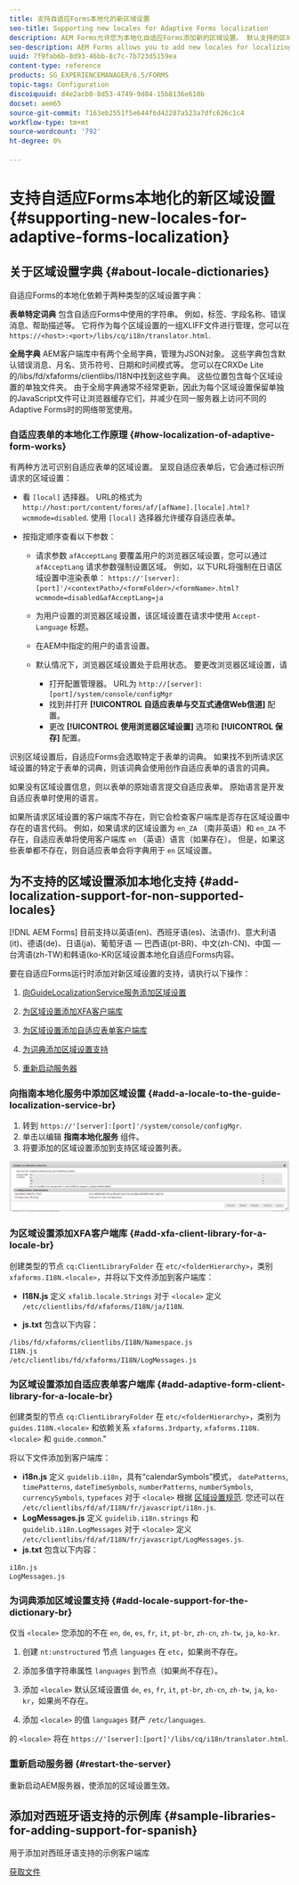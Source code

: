 ```yaml
---
title: 支持自适应Forms本地化的新区域设置
seo-title: Supporting new locales for Adaptive Forms localization
description: AEM Forms允许您为本地化自适应Forms添加新的区域设置。 默认支持的区域设置为英语、法语、德语和日语。
seo-description: AEM Forms allows you to add new locales for localizing Adaptive Forms. The supported locales by default are English, French, German, and Japanese.
uuid: 7f9fab6b-8d93-46bb-8c7c-7b723d5159ea
content-type: reference
products: SG_EXPERIENCEMANAGER/6.5/FORMS
topic-tags: Configuration
discoiquuid: d4e2acb0-8d53-4749-9d84-15b8136e610b
docset: aem65
source-git-commit: 7163eb2551f5e644f6d42287a523a7dfc626c1c4
workflow-type: tm+mt
source-wordcount: '792'
ht-degree: 0%

---
```



# 支持自适应Forms本地化的新区域设置{#supporting-new-locales-for-adaptive-forms-localization}

## 关于区域设置字典 {#about-locale-dictionaries}

自适应Forms的本地化依赖于两种类型的区域设置字典：

**表单特定词典** 包含自适应Forms中使用的字符串。 例如，标签、字段名称、错误消息、帮助描述等。 它将作为每个区域设置的一组XLIFF文件进行管理，您可以在 `https://<host>:<port>/libs/cq/i18n/translator.html`.

**全局字典** AEM客户端库中有两个全局字典，管理为JSON对象。 这些字典包含默认错误消息、月名、货币符号、日期和时间模式等。 您可以在CRXDe Lite的/libs/fd/xfaforms/clientlibs/I18N中找到这些字典。 这些位置包含每个区域设置的单独文件夹。 由于全局字典通常不经常更新，因此为每个区域设置保留单独的JavaScript文件可让浏览器缓存它们，并减少在同一服务器上访问不同的Adaptive Forms时的网络带宽使用。

### 自适应表单的本地化工作原理 {#how-localization-of-adaptive-form-works}

有两种方法可识别自适应表单的区域设置。 呈现自适应表单后，它会通过标识所请求的区域设置：

* 看 `[local]` 选择器。 URL的格式为 `http://host:port/content/forms/af/[afName].[locale].html?wcmmode=disabled`. 使用 `[local]` 选择器允许缓存自适应表单。

* 按指定顺序查看以下参数：

   * 请求参数 `afAcceptLang`
要覆盖用户的浏览器区域设置，您可以通过 
`afAcceptLang` 请求参数强制设置区域。 例如，以下URL将强制在日语区域设置中渲染表单：
      `https://'[server]:[port]'/<contextPath>/<formFolder>/<formName>.html?wcmmode=disabled&afAcceptLang=ja`

   * 为用户设置的浏览器区域设置，该区域设置在请求中使用 `Accept-Language` 标题。

   * 在AEM中指定的用户的语言设置。

   * 默认情况下，浏览器区域设置处于启用状态。 要更改浏览器区域设置，请
      * 打开配置管理器。 URL为 `http://[server]:[port]/system/console/configMgr`
      * 找到并打开 **[!UICONTROL 自适应表单与交互式通信Web信道]** 配置。
      * 更改 **[!UICONTROL 使用浏览器区域设置]** 选项和  **[!UICONTROL 保存]** 配置。

识别区域设置后，自适应Forms会选取特定于表单的词典。 如果找不到所请求区域设置的特定于表单的词典，则该词典会使用创作自适应表单的语言的词典。

如果没有区域设置信息，则以表单的原始语言提交自适应表单。 原始语言是开发自适应表单时使用的语言。

如果所请求区域设置的客户端库不存在，则它会检查客户端库是否存在区域设置中存在的语言代码。 例如，如果请求的区域设置为 `en_ZA` （南非英语）和 `en_ZA` 不存在，自适应表单将使用客户端库 `en` （英语）语言（如果存在）。 但是，如果这些表单都不存在，则自适应表单会将字典用于 `en` 区域设置。

## 为不支持的区域设置添加本地化支持 {#add-localization-support-for-non-supported-locales}

[!DNL AEM Forms] 目前支持以英语(en)、西班牙语(es)、法语(fr)、意大利语(it)、德语(de)、日语(ja)、葡萄牙语 — 巴西语(pt-BR)、中文(zh-CN)、中国 — 台湾语(zh-TW)和韩语(ko-KR)区域设置本地化自适应Forms内容。

要在自适应Forms运行时添加对新区域设置的支持，请执行以下操作：

1. [向GuideLocalizationService服务添加区域设置](supporting-new-language-localization.md#p-add-a-locale-to-the-guide-localization-service-br-p)

1. [为区域设置添加XFA客户端库](supporting-new-language-localization.md#p-add-xfa-client-library-for-a-locale-br-p)

1. [为区域设置添加自适应表单客户端库](supporting-new-language-localization.md#p-add-adaptive-form-client-library-for-a-locale-br-p)
1. [为词典添加区域设置支持](supporting-new-language-localization.md#p-add-locale-support-for-the-dictionary-br-p)
1. [重新启动服务器](supporting-new-language-localization.md#p-restart-the-server-p)

### 向指南本地化服务中添加区域设置 {#add-a-locale-to-the-guide-localization-service-br}

1. 转到 `https://'[server]:[port]'/system/console/configMgr`.
1. 单击以编辑 **指南本地化服务** 组件。
1. 将要添加的区域设置添加到支持区域设置列表。

![指南本地化服务](assets/configservice.png)

### 为区域设置添加XFA客户端库 {#add-xfa-client-library-for-a-locale-br}

创建类型的节点 `cq:ClientLibraryFolder` 在 `etc/<folderHierarchy>`，类别 `xfaforms.I18N.<locale>`，并将以下文件添加到客户端库：

* **I18N.js** 定义 `xfalib.locale.Strings` 对于 `<locale>` 定义 `/etc/clientlibs/fd/xfaforms/I18N/ja/I18N`.

* **js.txt** 包含以下内容：

```text
/libs/fd/xfaforms/clientlibs/I18N/Namespace.js
I18N.js
/etc/clientlibs/fd/xfaforms/I18N/LogMessages.js
```

### 为区域设置添加自适应表单客户端库 {#add-adaptive-form-client-library-for-a-locale-br}

创建类型的节点 `cq:ClientLibraryFolder` 在 `etc/<folderHierarchy>`，类别为 `guides.I18N.<locale>` 和依赖关系 `xfaforms.3rdparty`, `xfaforms.I18N.<locale>` 和 `guide.common`.&quot;

将以下文件添加到客户端库：

* **i18n.js** 定义 `guidelib.i18n`，具有“calendarSymbols”模式， `datePatterns`, `timePatterns`, `dateTimeSymbols`, `numberPatterns`, `numberSymbols`, `currencySymbols`, `typefaces` 对于 `<locale>` 根据 [区域设置规范](https://helpx.adobe.com/content/dam/Adobe/specs/xfa_spec_3_3.pdf). 您还可以在 `/etc/clientlibs/fd/af/I18N/fr/javascript/i18n.js`.
* **LogMessages.js** 定义 `guidelib.i18n.strings` 和 `guidelib.i18n.LogMessages` 对于 `<locale>` 定义 `/etc/clientlibs/fd/af/I18N/fr/javascript/LogMessages.js`.
* **js.txt** 包含以下内容：

```text
i18n.js
LogMessages.js
```

### 为词典添加区域设置支持 {#add-locale-support-for-the-dictionary-br}

仅当 `<locale>` 您添加的不在 `en`, `de`, `es`, `fr`, `it`, `pt-br`, `zh-cn`, `zh-tw`, `ja`, `ko-kr`.

1. 创建 `nt:unstructured` 节点 `languages` 在 `etc`，如果尚不存在。

1. 添加多值字符串属性 `languages` 到节点（如果尚不存在）。
1. 添加 `<locale>` 默认区域设置值 `de`, `es`, `fr`, `it`, `pt-br`, `zh-cn`, `zh-tw`, `ja`, `ko-kr`，如果尚不存在。

1. 添加 `<locale>` 的值 `languages` 财产 `/etc/languages`.

的 `<locale>` 将在 `https://'[server]:[port]'/libs/cq/i18n/translator.html`.

### 重新启动服务器 {#restart-the-server}

重新启动AEM服务器，使添加的区域设置生效。

## 添加对西班牙语支持的示例库 {#sample-libraries-for-adding-support-for-spanish}

用于添加对西班牙语支持的示例客户端库

[获取文件](assets/sample.zip)
